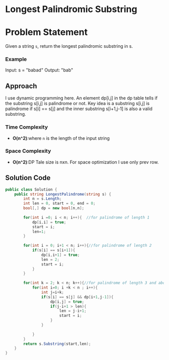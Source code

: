 # Longest Palindromic Substring

# Problem Statement
Given a string `s`, return the longest palindromic substring in s.
### Example
Input: s = "babad" Output: "bab"
## Approach
I use dynamic programming here. An element dp[i,j] in the dp table tells if the substring s[i,j] is palindrome or not. Key idea is a substring s[i,j] is palindrome if s[i] == s[j] and the inner substring s[i+1,j-1] is also a valid substring.
### Time Complexity
- **O(n^2)**:where `n` is the length of the input string
### Space Complexity
- **O(n^2)**:DP Tale size is nxn. For space optimization I use only prev row.

## Solution Code
```C#
public class Solution {
    public string LongestPalindrome(string s) {
        int n = s.Length;
        int len = 0, start = 0, end = 0;
        bool[,] dp = new bool[n,n];
        
        for(int i =0; i < n; i++){  //for palindrome of length 1
            dp[i,i] = true;
            start = i;
            len=1;
        }
        
        for(int i = 0; i+1 < n; i++){//for palindrome of length 2
            if(s[i] == s[i+1]){
                dp[i,i+1] = true;
                len = 2;
                start = i;
            }
        }
        
        for(int k = 2; k < n; k++){//for palindrome of length 3 and above
            for(int i=0; i +k < n ; i++){
                int j=i+k;
                if(s[i] == s[j] && dp[i+1,j-1]){
                    dp[i,j] = true;
                    if(j-i+1 > len){
                        len = j-i+1;
                        start = i;
                    }
                }
                
            }
        }
        return s.Substring(start,len); 
    }
}